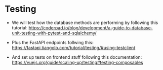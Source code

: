 # Testing

* We will test how the database methods are performing by following this tutorial: https://coderpad.io/blog/development/a-guide-to-database-unit-testing-with-pytest-and-sqlalchemy/ 

* Plus the FastAPI endpoints follwing this: https://fastapi.tiangolo.com/tutorial/testing/#using-testclient 

* And set up tests on frontend stuff following this documentation: https://vuejs.org/guide/scaling-up/testing#testing-composables 

